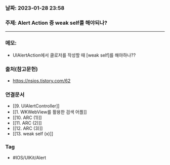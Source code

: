 ### 날짜: 2023-01-28 23:58

### 주제: Alert Action 중 weak self를  해야되나? 
---
### 메모: 
- UIAlertAction에서 클로저를 작성할 때 [weak self]를 해야하나??

### 출처(참고문헌) 
- https://nsios.tistory.com/62

### 연결문서 
- [[9. UIAlertController]]
- [[1. WKWebView를 활용한 검색 어플]]
- [[10. ARC  (1)]]
- [[11. ARC (2)]]
- [[12. ARC (3)]]
- [[13. weak self (x)]]

### Tag
- #IOS/UIKit/Alert
